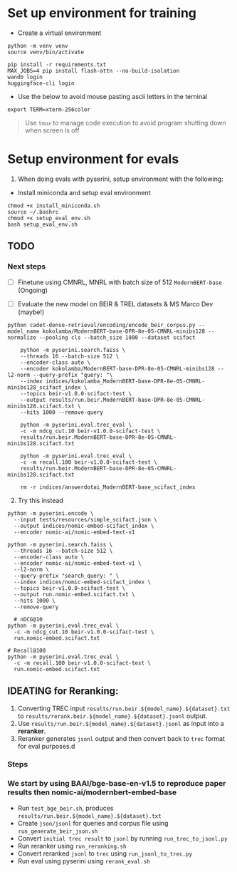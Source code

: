 # Set up environment for training
- Create a virtual environment
```
python -m venv venv
source venv/bin/activate
```

```
pip install -r requirements.txt
MAX_JOBS=4 pip install flash-attn --no-build-isolation
wandb login
huggingface-cli login
```
- Use the below to avoid mouse pasting ascii letters in the terninal
```
export TERM=xterm-256color
```
> Use `tmux` to manage code execution to avoid program shutting down when screen is off

# Setup environment for evals
1. When doing evals with pyserini, setup environment with the following:
- Install miniconda and setup eval environment
```
chmod +x install_miniconda.sh
source ~/.bashrc
chmod +x setup_eval_env.sh
bash setup_eval_env.sh
```

## TODO
### Next steps
- [ ] Finetune using CMNRL, MNRL with batch size of 512 `ModernBERT-base` (Ongoing)
- [ ] Evaluate the new model on BEIR & TREL datasets & MS Marco Dev (maybe!)


```
python cadet-dense-retrieval/encoding/encode_beir_corpus.py --model_name kokolamba/ModernBERT-base-DPR-8e-05-CMNRL-minibs128 --normalize --pooling cls --batch_size 1800 --dataset scifact

    python -m pyserini.search.faiss \
    --threads 16 --batch-size 512 \
    --encoder-class auto \
    --encoder kokolamba/ModernBERT-base-DPR-8e-05-CMNRL-minibs128 --l2-norm --query-prefix "query: "\
    --index indices/kokolamba_ModernBERT-base-DPR-8e-05-CMNRL-minibs128_scifact_index \
    --topics beir-v1.0.0-scifact-test \
    --output results/run.beir.ModernBERT-base-DPR-8e-05-CMNRL-minibs128.scifact.txt \
    --hits 1000 --remove-query

    python -m pyserini.eval.trec_eval \
    -c -m ndcg_cut.10 beir-v1.0.0-scifact-test \
    results/run.beir.ModernBERT-base-DPR-8e-05-CMNRL-minibs128.scifact.txt

    python -m pyserini.eval.trec_eval \
    -c -m recall.100 beir-v1.0.0-scifact-test \
    results/run.beir.ModernBERT-base-DPR-8e-05-CMNRL-minibs128.scifact.txt

    rm -r indices/answerdotai_ModernBERT-base_scifact_index

```

2. Try this instead
```
python -m pyserini.encode \
  --input tests/resources/simple_scifact.json \
  --output indices/nomic-embed-scifact_index \
  --encoder nomic-ai/nomic-embed-text-v1

python -m pyserini.search.faiss \
  --threads 16 --batch-size 512 \
  --encoder-class auto \
  --encoder nomic-ai/nomic-embed-text-v1 \
  --l2-norm \
  --query-prefix "search_query: " \
  --index indices/nomic-embed-scifact_index \
  --topics beir-v1.0.0-scifact-test \
  --output run.nomic-embed.scifact.txt \
  --hits 1000 \
  --remove-query

  # nDCG@10
python -m pyserini.eval.trec_eval \
  -c -m ndcg_cut.10 beir-v1.0.0-scifact-test \
  run.nomic-embed.scifact.txt

# Recall@100
python -m pyserini.eval.trec_eval \
  -c -m recall.100 beir-v1.0.0-scifact-test \
  run.nomic-embed.scifact.txt

```

## IDEATING for Reranking:
1. Converting TREC input `results/run.beir.${model_name}.${dataset}.txt` to `results/rerank.beir.${model_name}.${dataset}.jsonl` output.
2. Use `results/run.beir.${model_name}.${dataset}.jsonl` as input into a __reranker__.
3. Reranker generates `jsonl` output and then convert back to `trec` format for eval purposes.d


### Steps
### We start by using BAAI/bge-base-en-v1.5 to reproduce paper results then nomic-ai/modernbert-embed-base
- Run `test_bge_beir.sh`, produces `results/run.beir.${model_name}.${dataset}.txt`
- Create `json/jsonl` for queries and corpus file using `run_generate_beir_json.sh`
- Convert  `initial trec result` to `jsonl` by running `run_trec_to_jsonl.py`
- Run reranker using `run_reranking.sh`
- Convert reranked `jsonl` to `trec` using `run_jsonl_to_trec.py`
- Run eval using pyserini using `rerank_eval.sh`